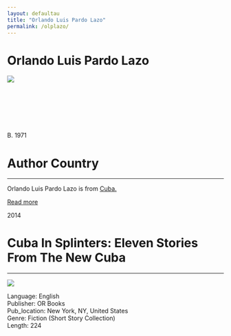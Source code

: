 ```yaml
---
layout: defaultau
title: "Orlando Luis Pardo Lazo"
permalink: /olplazo/
---
```

<!-- partial:index.partial.html -->
<div class="content">
     <h1>Orlando Luis Pardo Lazo</h1>
    <div class="quote">
        <div><img src="https://www.choices.edu/wp-content/uploads/2017/08/Orlando_Luis_Pardo_Lazo_600.jpg" class="logo"></div>
    </div>
    <div class="timeline">
        <div style="padding-bottom:100px;"></div>
        <div class="block">
             <div class="date right"><p class="right"> B. 1971 </p></div>
            <div class="dot"></div>
            <div class="left first">
            <div class="author_country">
                <h1>Author Country</h1><hr>
          <div class="aclocation">  <p>Orlando Luis Pardo Lazo is from <a href="{{ site.baseurl }}/14">Cuba.</a></p></div>
              <div class="acreadmore">  <a href="https://es.wikipedia.org/wiki/Julio_Ortega_(escritor)" target="_blank">Read more</a></div>
            </div>
            </div>
        <div class="block">
            <div class="date left"><p class="left">2014</p></div>
            <div class="dot"></div>
            <div class="right hide">
                <h1>Cuba In Splinters: Eleven Stories From The New Cuba</h1><hr>
                <p><img src="https://www.orbooks.com/wp-content/uploads/2014/02/CubaInSplinters_CVR_3D_021414smaller.jpg"></p>
                <p>
                Language: English<br/>
                Publisher: OR Books<br/>
                Pub_location: New York, NY, United States<br/>
                Genre: Fiction (Short Story Collection)<br/>
                Length: 224<br/>                   </p>
            </div>
        </div>
  <!-- partial -->
<script src='https://cdnjs.cloudflare.com/ajax/libs/jquery/3.1.1/jquery.min.js'></script><script  src="{{ site.baseurl }}/assets/js/authorscript.js"></script>